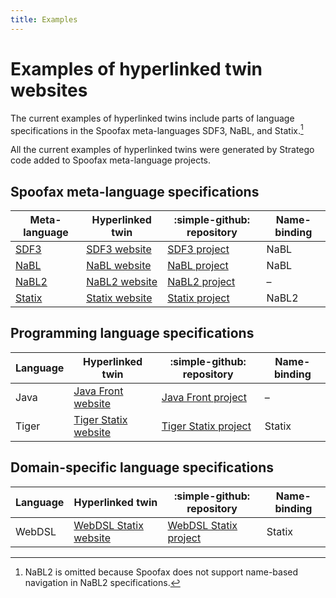 ```yaml
---
title: Examples
---
```


# Examples of hyperlinked twin websites

The current examples of hyperlinked twins include parts of language specifications in
the Spoofax meta-languages SDF3, NaBL, and Statix.[^nabl2]

All the current examples of hyperlinked twins were generated by Stratego code
added to Spoofax meta-language projects.

[^nabl2]: NaBL2 is omitted because Spoofax does not support name-based navigation in NaBL2 specifications.

## Spoofax meta-language specifications

Meta-language | Hyperlinked twin | :simple-github: repository | Name-binding
--------------|------------------|----------------------------|-------------
[SDF3]        | [SDF3 website]   | [SDF3 project]             | NaBL
[NaBL]        | [NaBL website]   | [NaBL project]             | NaBL
[NaBL2]       | [NaBL2 website]  | [NaBL2 project]            | –
[Statix]      | [Statix website] | [Statix project]           | NaBL2

## Programming language specifications

Language | Hyperlinked twin       | :simple-github: repository | Name-binding
---------|------------------------|----------------------------|-------------
Java     | [Java Front website]   | [Java Front project]       | –
Tiger    | [Tiger Statix website] | [Tiger Statix project]     | Statix

## Domain-specific language specifications

Language | Hyperlinked twin        | :simple-github: repository | Name-binding
---------|-------------------------|----------------------------|-------------
WebDSL   | [WebDSL Statix website] | [WebDSL Statix project]    | Statix

[metaborg]: https://github.com/metaborg

[SDF3]: https://spoofax.dev/references/sdf3/
[SDF3 website]: https://pdmosses.github.io/sdf/org.metaborg.meta.lang.template
[SDF3 project]: https://github.com/metaborg/sdf/tree/master/org.metaborg.meta.lang.template

[NaBL]: https://www.metaborg.org/en/latest/source/langdev/meta/lang/nabl2/nabl.html
[NaBL website]: https://pdmosses.github.io/nabl/org.metaborg.meta.lang.nabl
[NaBL project]: https://github.com/metaborg/nabl/tree/master/org.metaborg.meta.lang.nabl

[NaBL2]: https://www.metaborg.org/en/latest/source/langdev/meta/lang/nabl2/index.html
[NaBL2 website]: https://pdmosses.github.io/nabl/org.metaborg.meta.nabl2.lang
[NaBL2 project]: https://github.com/metaborg/nabl/tree/master/org.metaborg.meta.nabl2.lang

[Statix]: https://spoofax.dev/references/statix/
[Statix website]: https://pdmosses.github.io/nabl/statix.lang
[Statix project]: https://github.com/metaborg/nabl/tree/master/statix.lang

[Java Front website]: https://pdmosses.github.io/java-front/lang.java
[Java Front project]: https://github.com/metaborg/java-front/tree/master/lang.java

[metaborgcube]: https://github.com/metaborgcube

[Tiger Statix website]: https://pdmosses.github.io/metaborg-tiger/org.metaborg.lang.tiger.statix
[Tiger Statix project]: https://github.com/metaborg/metaborg-tiger/tree/master/org.metaborg.lang.tiger.statix

[WebDSL Statix website]: https://pdmosses.github.io/webdsl-statix/webdslstatix
[WebDSL Statix project]: https://github.com/webdsl/webdsl-statix/tree/master/webdslstatix
